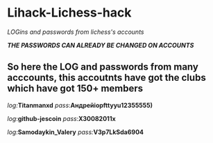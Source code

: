 # Lihack-Lichess-hack

_LOGins and passwords from lichess's accounts_


***THE PASSWORDS CAN ALREADY BE CHANGED ON ACCOUNTS***

So here the **LOG** and **passwords** from many acccounts, this accoutnts have got the clubs which have got 150+ members
-----------------------------------------------------------

_log:_**Titanmanxd**  _pass_:**Андрейiopfttyyu12355555)**

_log_:**github-jescoin** _pass_:**X30082011x**

_log:_**Samodaykin_Valery** _pass:_**V3p7LkSda6904**

